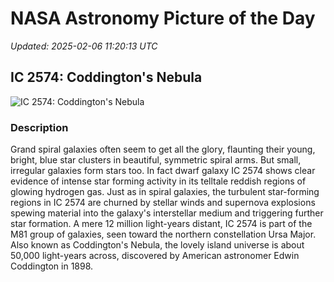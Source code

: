 # NASA Astronomy Picture of the Day

_Updated: 2025-02-06 11:20:13 UTC_

## IC 2574: Coddington's Nebula

![IC 2574: Coddington's Nebula](https://apod.nasa.gov/apod/image/2502/289_lorand_fenyes_coddington_ic2574_nagy1024.jpg)

### Description

Grand spiral galaxies often seem to get all the glory, flaunting their young, bright, blue star clusters in beautiful, symmetric spiral arms. But small, irregular galaxies form stars too. In fact dwarf galaxy IC 2574 shows clear evidence of intense star forming activity in its telltale reddish regions of glowing hydrogen gas. Just as in spiral galaxies, the turbulent star-forming regions in IC 2574 are churned by stellar winds and supernova explosions spewing material into the galaxy's interstellar medium and triggering further star formation. A mere 12 million light-years distant, IC 2574 is part of the M81 group of galaxies, seen toward the northern constellation Ursa Major. Also known as Coddington's Nebula, the lovely island universe is about 50,000 light-years across, discovered by American astronomer Edwin Coddington in 1898.
